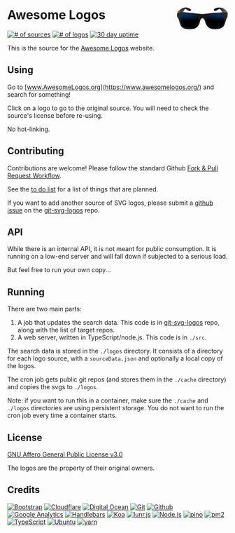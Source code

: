 
# Awesome Logos [<img alt="AwesomeLogos Logo" src="static/images/logo.svg" height="50" align="right" />](https://www.awesomelogos.org/)

[![# of sources](https://img.shields.io/badge/dynamic/json.svg?label=sources&url=https%3A%2F%2Fwww.awesomelogos.org%2Fstatus.json&query=%24.sourcecount)](https://www.awesomelogos.org/sources/index.html)
[![# of logos](https://img.shields.io/badge/dynamic/json.svg?label=logos&url=https%3A%2F%2Fwww.awesomelogos.org%2Fstatus.json&query=%24.imagecount)](https://www.awesomelogos.org/)
[![30 day uptime](https://img.shields.io/nodeping/uptime/1q4eb7g7-qh9u-4q9p-8tfd-5glw1j16n57n.svg?label=30-day%20uptime&style=flat)](https://nodeping.com/reports/checks/1q4eb7g7-qh9u-4q9p-8tfd-5glw1j16n57n)

This is the source for the [Awesome Logos](https://www.awesomelogos.org/) website.

## Using

Go to [www.AwesomeLogos.org](https://www.awesomelogos.org/) and search for something!

Click on a logo to go to the original source.  You will need to check the source's license before re-using.

No hot-linking.

## Contributing

Contributions are welcome!  Please follow the standard Github [Fork & Pull Request Workflow](https://gist.github.com/Chaser324/ce0505fbed06b947d962).

See the [to do list](TODO.md) for a list of things that are planned.

If you want to add another source of SVG logos, please submit a [github issue](https://github.com/AwesomeLogos/git-svg-logos/issues/new) on the [git-svg-logos](https://github.com/AwesomeLogos/git-svg-logos) repo.

## API

While there is an internal API, it is not meant for public consumption.  It is running on a low-end
server and will fall down if subjected to a serious load.

But feel free to run your own copy...

## Running

There are two main parts:

 1. A job that updates the search data.  This code is in [git-svg-logos](https://github.com/AwesomeLogos/git-svg-logos) repo, along with the list of target repos.
 2. A web server, written in TypeScript/node.js.  This code is in `./src`.

The search data is stored in the `./logos` directory.  It consists of a directory for each
logo source, with a `sourceData.json` and optionally a local copy of the logos.

The cron job gets public git repos (and stores them in the `./cache` directory) and copies the svgs to `./logos`.

Note: if you want to run this in a container, make sure the `./cache` and `./logos` directories are using persistent storage.  You do not want
to run the cron job every time a container starts.

## License

[GNU Affero General Public License v3.0](LICENSE.txt)

The logos are the property of their original owners.

## Credits

[![Bootstrap](https://www.vectorlogo.zone/logos/getbootstrap/getbootstrap-ar21.svg)](https://getbootstrap.com/ "HTML/CSS Framework")
[![Cloudflare](https://www.vectorlogo.zone/logos/cloudflare/cloudflare-ar21.svg)](https://www.cloudflare.com/ "CDN")
[![Digital Ocean](https://www.vectorlogo.zone/logos/digitalocean/digitalocean-ar21.svg)](https://www.digitalocean.com/ "Hosting")
[![Git](https://www.vectorlogo.zone/logos/git-scm/git-scm-ar21.svg)](https://git-scm.com/ "Version control")
[![Github](https://www.vectorlogo.zone/logos/github/github-ar21.svg)](https://github.com/ "Code hosting")
[![Google Analytics](https://www.vectorlogo.zone/logos/google_analytics/google_analytics-ar21.svg)](https://www.google.com/analytics "Traffic Measurement")
[![Handlebars](https://www.vectorlogo.zone/logos/handlebarsjs/handlebarsjs-ar21.svg)](https://handlebarsjs.com/ "Templating")
[![Koa](https://www.vectorlogo.zone/logos/koajs/koajs-ar21.svg)](https://koajs.com/ "Web framework")
[![lunr.js](https://www.vectorlogo.zone/logos/lunrjs/lunrjs-ar21.svg)](https://lunrjs.com/ "Full-text search")
[![Node.js](https://www.vectorlogo.zone/logos/nodejs/nodejs-ar21.svg)](https://nodejs.org/ "Application Server")
[![pino](https://www.vectorlogo.zone/logos/getpinoio/getpinoio-ar21.svg)](https://www.getpino.io/ "Logging")
[![pm2](https://www.vectorlogo.zone/logos/pm2io/pm2io-ar21.svg)](https://pm2.io/ "NodeJS process management")
[![TypeScript](https://www.vectorlogo.zone/logos/typescriptlang/typescriptlang-ar21.svg)](https://www.typescriptlang.org/ "Programming Language")
[![Ubuntu](https://www.vectorlogo.zone/logos/ubuntu/ubuntu-ar21.svg)](https://ubuntu.com/ "Server OS")
[![yarn](https://www.vectorlogo.zone/logos/yarnpkg/yarnpkg-ar21.svg)](https://yarnpkg.com/en/ "JS Package Management")
